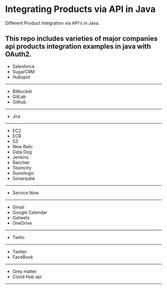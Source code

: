 # Integrating Products via API in Java
Different Product Integration via API's in Java.  

This repo includes varieties of major companies api products integration examples in java with OAuth2.  
-----
* Salesforce
* SugarCRM
* Hubspot
------
* Bitbucket
* GitLab
* Github
-------
* Jira  
-------
* EC2
* ECR
* S3
* New Relic
* Data Dog
* Jenkins
* Rancher
* Teamcity
* Sumologic
* Sonarqube
---------
* Service Now
---------
* Gmail
* Google Calendar
* Gsheets
* OneDrive
---------
* Twilio
---------
* Twitter
* FaceBook 
-------
* Grey matter 
* Covid Hub api
------
